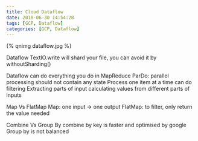 ```yaml
---
title: Cloud Dataflow
date: 2018-06-30 14:54:28
tags: [GCP, Dataflow]
categories: [GCP, Dataflow]
---
```


{% qnimg dataflow.jpg %}

Dataflow TextIO.write will shard your file, you can avoid it by withoutSharding()

Dataflow can do everything you do in MapReduce
ParDo: parallel processing
should not contain any state
Process one item at a time
can do filtering
Extracting parts of input
calculating values from different parts of inputs


Map Vs FlatMap
Map: one input -> one output
FlatMap: to filter, only return the value needed

Combine Vs Group By
combine by key is faster and optimised by google
Group by is not balanced